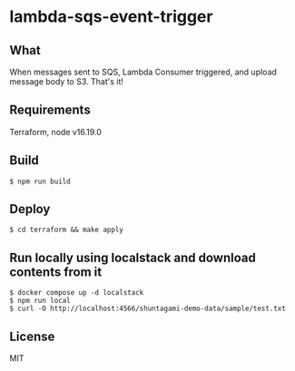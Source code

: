 # lambda-sqs-event-trigger

## What

When messages sent to SQS, Lambda Consumer triggered, and upload message body to S3. That's it!

## Requirements

Terraform, node v16.19.0

## Build

```
$ npm run build
```

## Deploy

```
$ cd terraform && make apply
```

## Run locally using localstack and download contents from it

```
$ docker compose up -d localstack
$ npm run local
$ curl -O http://localhost:4566/shuntagami-demo-data/sample/test.txt
```

## License

MIT
